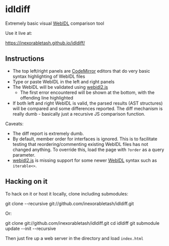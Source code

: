 # idldiff
Extremely basic visual [WebIDL](heycam.github.io/webidl/) comparison tool

Use it live at:

https://inexorabletash.github.io/idldiff/

## Instructions

* The top left/right panels are [CodeMirror](http://codemirror.net/) editors that do very basic 
  syntax highlighting of WebIDL files
* Type or paste WebIDL in the left and right panels
* The WebIDL will be validated using [webidl2.js](https://github.com/darobin/webidl2.js/)
  * The first error encountered will be shown at the bottom, with the offending line highlighted
* If both left and right WebIDL is valid, the parsed results (AST structures) will be compared
  and some differences reported. The diff mechanism is really dumb - basically just a recursive
  JS comparison function.
  
Caveats:

* The diff report is extremely dumb. 
* By default, member order for interfaces is ignored. This is to facilitate testing that
  reordering/commenting existing WebIDL files has not changed anything. To override this,
  load the page with `?order` as a query parameter.
* [webidl2.js](https://github.com/darobin/webidl2.js/) is missing support for some newer
  [WebIDL](heycam.github.io/webidl/) syntax such as `iterable<>`.

## Hacking on it

To hack on it or host it locally, clone including submodules:

  git clone --recursive git://github.com/inexorabletash/idldiff.git
  
Or:

  git clone git://github.com/inexorabletash/idldiff.git
  cd idldiff
  git submodule update --init --recursive

Then just fire up a web server in the directory and load `index.html`
